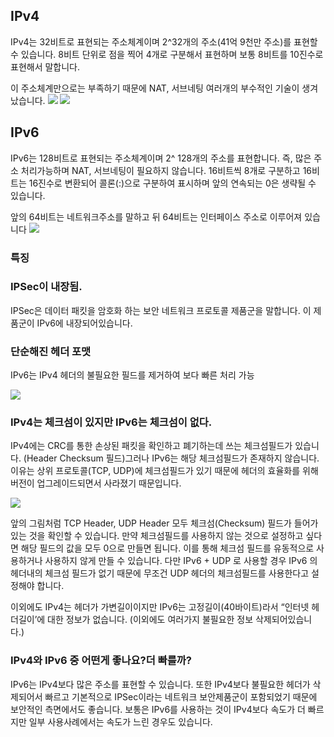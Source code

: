 ## IPv4
IPv4는 32비트로 표현되는 주소체계이며 2^32개의 주소(41억 9천만 주소)를 표현할 수
있습니다. 8비트 단위로 점을 찍어 4개로 구분해서 표현하며 보통 8비트를 10진수로
표현해서 말합니다.

이 주소체계만으로는 부족하기 때문에 NAT, 서브네팅 여러개의 부수적인 기술이
생겨났습니다.
![](https://velog.velcdn.com/images/cjllee/post/4af38445-56c1-4a81-871c-06042d98de0f/image.png)
![](https://velog.velcdn.com/images/cjllee/post/2bb00d25-5a2c-4b26-a742-47b77beb6697/image.png)

## IPv6
IPv6는 128비트로 표현되는 주소체계이며 2^ 128개의 주소를 표현합니다.
즉, 많은 주소 처리가능하며 NAT, 서브네팅이 필요하지 않습니다.
16비트씩 8개로 구분하고 16비트는 16진수로 변환되어 콜론(:)으로 구분하여 표시하며 앞의 연속되는 0은 생략될 수 있습니다.

앞의 64비트는 네트워크주소를 말하고 뒤 64비트는 인터페이스 주소로 이루어져 있습니다
![](https://velog.velcdn.com/images/cjllee/post/adf1e884-21c7-433c-9a49-13dea06a916a/image.png)

### 특징
### IPSec이 내장됨.
IPSec은 데이터 패킷을 암호화 하는 보안 네트워크 프로토콜 제품군을 말합니다. 이
제품군이 IPv6에 내장되어있습니다.
### 단순해진 헤더 포맷
IPv6는 IPv4 헤더의 불필요한 필드를 제거하여 보다 빠른 처리 가능

![](https://velog.velcdn.com/images/cjllee/post/3ba3cb37-3a98-4ae6-8fd9-47ee6821f57a/image.png)

### IPv4는 체크섬이 있지만 IPv6는 체크섬이 없다.
IPv4에는 CRC를 통한 손상된 패킷을 확인하고 폐기하는데 쓰는 체크섬필드가 있습니다.
(Header Checksum 필드)그러나 IPv6는 해당 체크섬필드가 존재하지 않습니다. 이유는
상위 프로토콜(TCP, UDP)에 체크섬필드가 있기 때문에 헤더의 효율화를 위해 버전이
업그레이드되면서 사라졌기 때문입니다.

![](https://velog.velcdn.com/images/cjllee/post/682483b8-8006-4d77-881a-04b0002bf9e9/image.png)

앞의 그림처럼 TCP Header, UDP Header 모두 체크섬(Checksum) 필드가 들어가 있는
것을 확인할 수 있습니다.
만약 체크섬필드를 사용하지 않는 것으로 설정하고 싶다면 해당 필드의 값을 모두 0으로
만들면 됩니다. 이를 통해 체크섬 필드를 유동적으로 사용하거나 사용하지 않게 만들 수
있습니다. 다만 IPv6 + UDP 로 사용할 경우 IPv6 의 헤더내의 체크섬 필드가 없기 때문에 무조건 UDP 헤더의 체크섬필드를 사용한다고 설정해야 합니다.

이외에도 IPv4는 헤더가 가변길이이지만 IPv6는 고정길이(40바이트)라서 “인터넷
헤더길이’에 대한 정보가 없습니다. (이외에도 여러가지 불필요한 정보 삭제되어있습니다.)

### IPv4와 IPv6 중 어떤게 좋나요?더 빠를까?
IPv6는 IPv4보다 많은 주소를 표현할 수 있습니다. 또한 IPv4보다 불필요한 헤더가
삭제되어서 빠르고 기본적으로 IPSec이라는 네트워크 보안제품군이 포함되었기 때문에
보안적인 측면에서도 좋습니다. 보통은 IPv6를 사용하는 것이 IPv4보다 속도가 더 빠르지만 일부 사용사례에서는 속도가 느린 경우도 있습니다.
